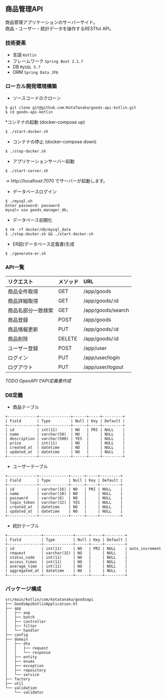 ## 商品管理API
商品管理アプリケーションのサーバーサイド。  
商品・ユーザー・統計データを操作するRESTful API。

### 技術要素
* 言語 `Kotlin`
* フレームワーク `Spring Boot 2.1.7`
* DB `MySQL 5.7`
* ORM `Spring Data JPA`

### ローカル開発環境構築

* ソースコードのクローン

```
$ git clone git@github.com:KotaTanaka/goods-api-kotlin.git
$ cd goods-api-kotlin
```

*コンテナの起動 (docker-compose up)

```
$ ./start-docker.sh
```

* コンテナの停止 (docker-compose down)

```
$ ./stop-docker.sh
```

* アプリケーションサーバー起動

```
$ ./start-server.sh
```

→ http://localhost:7070 でサーバーが起動します。

* データベースログイン

```
$ ./mysql.sh
Enter password: password
mysql> use goods_manager_db;
```

* データベース初期化

```
$ rm -rf docker/db/mysql_data
$ ./stop-docker.sh && ./start-docker.sh
```

* ER図(データベース定義書)生成

```
$ ./generate-er.sh
```

### API一覧
| リクエスト | メソッド | URL |
|:---|:---|:---|
| 商品全件取得 | GET | /app/goods |
| 商品詳細取得 | GET | /app/goods/:id |
| 商品名部分一致検索 | GET | /app/goods/search |
| 商品登録 | POST | /app/goods |
| 商品情報更新 | PUT | /app/goods/:id |
| 商品削除 | DELETE | /app/goods/:id |
| ユーザー登録 | POST | /app/user |
| ログイン | PUT | /app/user/login |
| ログアウト | PUT | /app/user/logout |

*TODO OpenAPIでAPI定義書作成*

### DB定義
* 商品テーブル
```
+-------------+--------------+------+-----+---------+
| Field       | Type         | Null | Key | Default |
+-------------+--------------+------+-----+---------+
| id          | int(11)      | NO   | PRI | NULL    |
| name        | varchar(50)  | NO   |     | NULL    |
| description | varchar(500) | YES  |     | NULL    |
| price       | int(11)      | NO   |     | NULL    |
| created_at  | datetime     | NO   |     | NULL    |
| updated_at  | datetime     | NO   |     | NULL    |
+-------------+--------------+------+-----+---------+
```

* ユーザーテーブル
```
+-------------+-------------+------+-----+---------+
| Field       | Type        | Null | Key | Default |
+-------------+-------------+------+-----+---------+
| id          | varchar(16) | NO   | PRI | NULL    |
| name        | varchar(10) | NO   |     | NULL    |
| password    | varchar(8)  | NO   |     | NULL    |
| login_token | varchar(32) | YES  |     | NULL    |
| created_at  | datetime    | NO   |     | NULL    |
| updated_at  | datetime    | NO   |     | NULL    |
+-------------+-------------+------+-----+---------+
```

* 統計テーブル
```
+---------------+-------------+------+-----+---------+
| Field         | Type        | Null | Key | Default |
+---------------+-------------+------+-----+---------+
| id            | int(11)     | NO   | PRI | NULL    | auto_increment
| request       | varchar(32) | NO   |     | NULL    |
| status_code   | int(11)     | NO   |     | NULL    |
| access_times  | int(11)     | NO   |     | NULL    |
| average_time  | int(11)     | NO   |     | NULL    |
| aggregated_at | datetime    | NO   |     | NULL    |
+---------------+-------------+------+-----+---------+
```

### パッケージ構成
```
src/main/kotlin/com/kotatanaka/goodsapi
├── GoodsApiKotlinApplication.kt
├── app
│   ├── aop
│   ├── batch
│   ├── controller
│   ├── filter
│   └── handler
├── config
├── domain
│   ├── dto
│   │   ├── request
│   │   └── response
│   ├── entity
│   ├── enums
│   ├── exception
│   ├── repository
│   └── service
├── factory
├── util
└── validation
    └── validator
```

